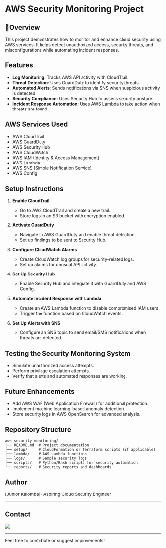 # AWS Security Monitoring Project

## 🎯Overview
This project demonstrates how to monitor and enhance cloud security using AWS services. It helps detect unauthorized access, security threats, and misconfigurations while automating incident responses.

## Features
- **Log Monitoring**: Tracks AWS API activity with CloudTrail.
- **Threat Detection**: Uses GuardDuty to identify security threats.
- **Automated Alerts**: Sends notifications via SNS when suspicious activity is detected.
- **Security Compliance**: Uses Security Hub to assess security posture.
- **Incident Response Automation**: Uses AWS Lambda to take action when threats are found.

## AWS Services Used
- AWS CloudTrail
- AWS GuardDuty
- AWS Security Hub
- AWS CloudWatch
- AWS IAM (Identity & Access Management)
- AWS Lambda
- AWS SNS (Simple Notification Service)
- AWS Config

## Setup Instructions
1. **Enable CloudTrail**
   - Go to AWS CloudTrail and create a new trail.
   - Store logs in an S3 bucket with encryption enabled.

2. **Activate GuardDuty**
   - Navigate to AWS GuardDuty and enable threat detection.
   - Set up findings to be sent to Security Hub.

3. **Configure CloudWatch Alarms**
   - Create CloudWatch log groups for security-related logs.
   - Set up alarms for unusual API activity.

4. **Set Up Security Hub**
   - Enable Security Hub and integrate it with GuardDuty and AWS Config.

5. **Automate Incident Response with Lambda**
   - Create an AWS Lambda function to disable compromised IAM users.
   - Trigger the function based on CloudWatch events.

6. **Set Up Alerts with SNS**
   - Configure an SNS topic to send email/SMS notifications when threats are detected.

## Testing the Security Monitoring System
- Simulate unauthorized access attempts.
- Perform privilege escalation attempts.
- Verify that alerts and automated responses are working.

## Future Enhancements
- Add AWS WAF (Web Application Firewall) for additional protection.
- Implement machine learning-based anomaly detection.
- Store security logs in AWS OpenSearch for advanced analysis.

## Repository Structure
```
aws-security-monitoring/
│── README.md  # Project documentation
│── setup/     # CloudFormation or Terraform scripts (if applicable)
│── lambda/    # AWS Lambda functions
│── logs/      # Sample security logs
│── scripts/   # Python/Bash scripts for security automation
└── reports/   # Security reports and dashboards
```

## Author
[Junior Kalomba]- Aspiring Cloud Security Engineer

---

## Contact
<a href="https://www.linkedin.com/in/junior-kalomba-10002a18a/"><img src="https://img.shields.io/badge/-LinkedIn-0072b1?&style=for-the-badge&logo=linkedin&logoColor=white" /></a>

---
Feel free to contribute or suggest improvements!
